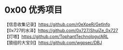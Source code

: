 # 0x00 优秀项目
【信息收集记录】https://github.com/r0eXpeR/GetInfo  
【0x727的水泽】https://github.com/0x727/ShuiZe_0x727  
【灯塔】https://github.com/TophantTechnology/ARL  
【狼组的大宝剑】https://github.com/wgpsec/DBJ  

